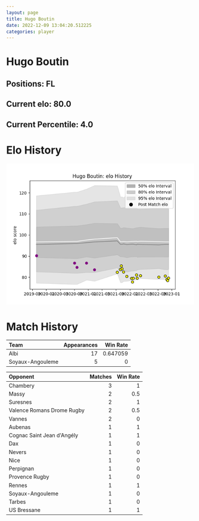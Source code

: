 ```yaml
---  
layout: page  
title: Hugo Boutin  
date: 2022-12-09 13:04:20.512225  
categories: player  
---
```

# Hugo Boutin

## Positions: FL

## Current elo: 80.0

## Current Percentile: 4.0

# Elo History


![elo history](history_HugoBoutin.png)
# Match History


| Team             |   Appearances |   Win Rate |
|:-----------------|--------------:|-----------:|
| Albi             |            17 |   0.647059 |
| Soyaux-Angouleme |             5 |   0        |

| Opponent                   |   Matches |   Win Rate |
|:---------------------------|----------:|-----------:|
| Chambery                   |         3 |        1   |
| Massy                      |         2 |        0.5 |
| Suresnes                   |         2 |        1   |
| Valence Romans Drome Rugby |         2 |        0.5 |
| Vannes                     |         2 |        0   |
| Aubenas                    |         1 |        1   |
| Cognac Saint Jean d'Angély |         1 |        1   |
| Dax                        |         1 |        0   |
| Nevers                     |         1 |        0   |
| Nice                       |         1 |        0   |
| Perpignan                  |         1 |        0   |
| Provence Rugby             |         1 |        0   |
| Rennes                     |         1 |        1   |
| Soyaux-Angouleme           |         1 |        0   |
| Tarbes                     |         1 |        0   |
| US Bressane                |         1 |        1   |